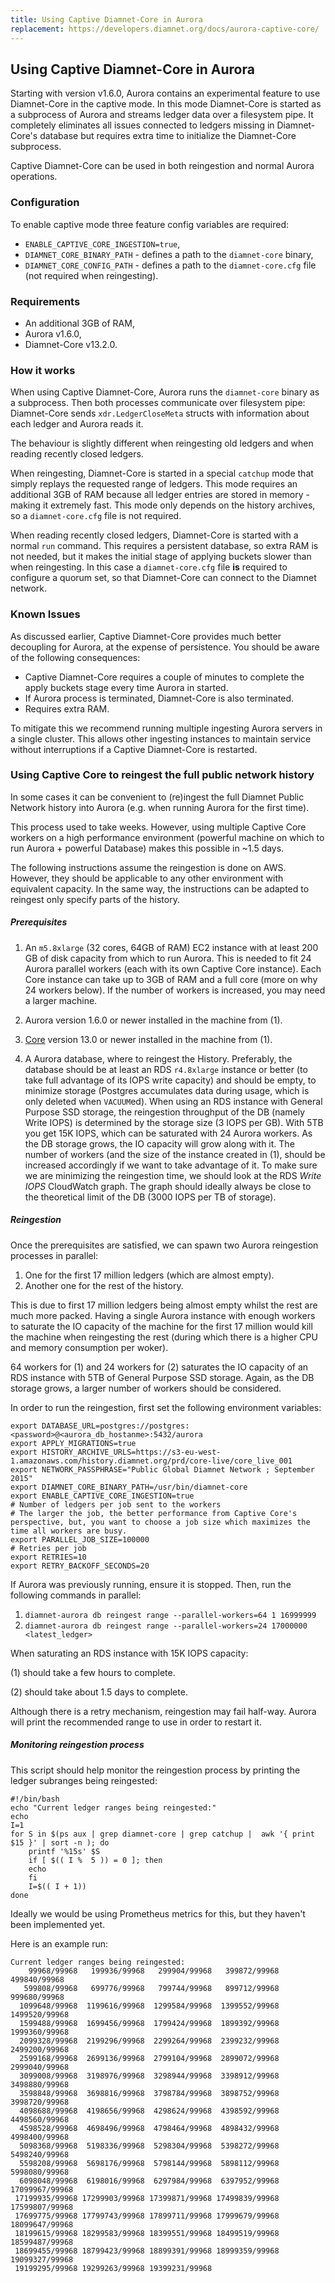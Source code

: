 ```yaml
---
title: Using Captive Diamnet-Core in Aurora
replacement: https://developers.diamnet.org/docs/aurora-captive-core/
---
```

## Using Captive Diamnet-Core in Aurora

Starting with version v1.6.0, Aurora contains an experimental feature to use Diamnet-Core in the captive mode. In this mode Diamnet-Core is started as a subprocess of Aurora and streams ledger data over a filesystem pipe. It completely eliminates all issues connected to ledgers missing in Diamnet-Core's database but requires extra time to initialize the Diamnet-Core subprocess.

Captive Diamnet-Core can be used in both reingestion and normal Aurora operations.

### Configuration

To enable captive mode three feature config variables are required:
* `ENABLE_CAPTIVE_CORE_INGESTION=true`,
* `DIAMNET_CORE_BINARY_PATH` - defines a path to the `diamnet-core` binary,
* `DIAMNET_CORE_CONFIG_PATH` - defines a path to the `diamnet-core.cfg` file (not required when reingesting).

### Requirements

* An additional 3GB of RAM,
* Aurora v1.6.0,
* Diamnet-Core v13.2.0.

### How it works

When using Captive Diamnet-Core, Aurora runs the `diamnet-core` binary as a subprocess. Then both processes communicate over filesystem pipe: Diamnet-Core sends `xdr.LedgerCloseMeta` structs with information about each ledger and Aurora reads it.

The behaviour is slightly different when reingesting old ledgers and when reading recently closed ledgers.

When reingesting, Diamnet-Core is started in a special `catchup` mode that simply replays the requested range of ledgers. This mode requires an additional 3GB of RAM because all ledger entries are stored in memory - making it extremely fast. This mode only depends on the history archives, so a `diamnet-core.cfg` file is not required.

When reading recently closed ledgers, Diamnet-Core is started with a normal `run` command. This requires a persistent database, so extra RAM is not needed, but it makes the initial stage of applying buckets slower than when reingesting. In this case a `diamnet-core.cfg` file **is** required to configure a quorum set, so that Diamnet-Core can connect to the Diamnet network.

### Known Issues

As discussed earlier, Captive Diamnet-Core provides much better decoupling for Aurora, at the expense of persistence. You should be aware of the following consequences:

* Captive Diamnet-Core requires a couple of minutes to complete the apply buckets stage every time Aurora in started.
* If Aurora process is terminated, Diamnet-Core is also terminated.
* Requires extra RAM.

To mitigate this we recommend running multiple ingesting Aurora servers in a single cluster. This allows other ingesting instances to maintain service without interruptions if a Captive Diamnet-Core is restarted.

### Using Captive Core to reingest the full public network history

In some cases it can be convenient to (re)ingest the full Diamnet Public
Network history into Aurora (e.g. when running Aurora for the first time).

This process used to take weeks.
However, using multiple Captive Core workers on a high performance
environment (powerful machine on which to run Aurora + powerful Database)
makes this possible in ~1.5 days.


The following instructions assume the reingestion is done on AWS.
However, they should be applicable to any other environment with equivalent
capacity. In the same way, the instructions can be adapted to reingest only
specify parts of the history.

##### Prerequisites

1. An `m5.8xlarge` (32 cores, 64GB of RAM) EC2 instance with at least 200 GB 
   of disk capacity from which to run Aurora.
   This is needed to fit 24 Aurora parallel workers (each with its own
   Captive Core instance). Each Core instance can take up to 3GB of RAM and a
   full core (more on why 24 workers below). If the number of workers is
   increased, you may need a larger machine.
   
2. Aurora version 1.6.0 or newer installed in the machine from (1).

3. [Core](https://github.com/diamnet/diamnet-core) version 13.0 or newer installed
   in the machine from (1).

4. A Aurora database, where to reingest the History. Preferably, the
   database should be at least an RDS `r4.8xlarge` instance or better (to take
   full advantage of its IOPS write capacity) and
   should be empty, to minimize storage (Postgres accumulates data during
   usage, which is only deleted when `VACUUM`ed). When using an RDS instance
   with General Purpose SSD storage, the reingestion throughput of the DB
   (namely Write IOPS) is determined by the storage size (3 IOPS per GB).
   With 5TB you get 15K IOPS, which can be saturated with 24 Aurora
   workers. As the DB storage grows,
   the IO capacity will grow along with it. The number of workers (and the
   size of the instance created in (1), should be increased accordingly if
   we want to take advantage of it. To make sure we are minimizing the
   reingestion time, we should look at the RDS _Write IOPS_ CloudWatch graph.
   The graph should ideally always be close to the theoretical limit of
   the DB (3000 IOPS per TB of storage).


##### Reingestion

Once the prerequisites are satisfied, we can spawn two Aurora reingestion
processes in parallel:

 1. One for the first 17 million ledgers (which are almost empty).
 2. Another one for the rest of the history.

This is due to first 17 million ledgers being almost empty whilst the rest
are much more packed. Having a single Aurora instance with enough workers to
saturate the IO capacity of the machine for the first 17 million would kill the
machine when reingesting the rest (during which there is a higher CPU and
memory consumption per woker).

64 workers for (1) and 24 workers for (2) saturates the IO capacity of an RDS
instance with 5TB of General Purpose SSD storage. Again, as the DB storage
grows, a larger number of workers should be considered.

In order to run the reingestion, first set the following environment variables:
```
export DATABASE_URL=postgres://postgres:<password>@<aurora_db_hostanme>:5432/aurora
export APPLY_MIGRATIONS=true
export HISTORY_ARCHIVE_URLS=https://s3-eu-west-1.amazonaws.com/history.diamnet.org/prd/core-live/core_live_001
export NETWORK_PASSPHRASE="Public Global Diamnet Network ; September 2015"
export DIAMNET_CORE_BINARY_PATH=/usr/bin/diamnet-core
export ENABLE_CAPTIVE_CORE_INGESTION=true
# Number of ledgers per job sent to the workers
# The larger the job, the better performance from Captive Core's perspective, but, you want to choose a job size which maximizes the time all workers are busy. 
export PARALLEL_JOB_SIZE=100000
# Retries per job
export RETRIES=10
export RETRY_BACKOFF_SECONDS=20
```

If Aurora was previously running, ensure it is stopped. Then, run
the following commands in parallel:

1. `diamnet-aurora db reingest range --parallel-workers=64 1 16999999`
2. `diamnet-aurora db reingest range --parallel-workers=24 17000000 <latest_ledger>`

When saturating an RDS instance with 15K IOPS capacity:

(1) should take a few hours to complete.

(2) should take about 1.5 days to complete.


Although there is a retry mechanism, reingestion may fail half-way. Aurora will
print the recommended range to use in order to restart it. 


##### Monitoring reingestion process

This script should help monitor the reingestion process by printing the
 ledger subranges being reingested:
 
```
#!/bin/bash
echo "Current ledger ranges being reingested:"
echo
I=1
for S in $(ps aux | grep diamnet-core | grep catchup |  awk '{ print $15 }' | sort -n ); do
    printf '%15s' $S
    if [ $(( I %  5 )) = 0 ]; then
	echo
    fi
    I=$(( I + 1))
done
```
 
Ideally we would be using Prometheus metrics for this, but they haven't been
implemented yet.

Here is an example run:

```
Current ledger ranges being reingested:
    99968/99968   199936/99968   299904/99968   399872/99968   499840/99968
   599808/99968   699776/99968   799744/99968   899712/99968   999680/99968
  1099648/99968  1199616/99968  1299584/99968  1399552/99968  1499520/99968
  1599488/99968  1699456/99968  1799424/99968  1899392/99968  1999360/99968
  2099328/99968  2199296/99968  2299264/99968  2399232/99968  2499200/99968
  2599168/99968  2699136/99968  2799104/99968  2899072/99968  2999040/99968
  3099008/99968  3198976/99968  3298944/99968  3398912/99968  3498880/99968
  3598848/99968  3698816/99968  3798784/99968  3898752/99968  3998720/99968
  4098688/99968  4198656/99968  4298624/99968  4398592/99968  4498560/99968
  4598528/99968  4698496/99968  4798464/99968  4898432/99968  4998400/99968
  5098368/99968  5198336/99968  5298304/99968  5398272/99968  5498240/99968
  5598208/99968  5698176/99968  5798144/99968  5898112/99968  5998080/99968
  6098048/99968  6198016/99968  6297984/99968  6397952/99968 17099967/99968
 17199935/99968 17299903/99968 17399871/99968 17499839/99968 17599807/99968
 17699775/99968 17799743/99968 17899711/99968 17999679/99968 18099647/99968
 18199615/99968 18299583/99968 18399551/99968 18499519/99968 18599487/99968
 18699455/99968 18799423/99968 18899391/99968 18999359/99968 19099327/99968
 19199295/99968 19299263/99968 19399231/99968
```
 


